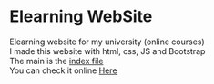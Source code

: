 # Elearning WebSite

Elearning website for my university (online courses)<br>
I made this website with html, css, JS and Bootstrap<br>
The main is the <a href='https://github.com/mohamedyanis/elearning_website/blob/master/index.html'>index file</a><br>
You can check it online <a href="https://umbb-elearning.netlify.app/" target="_blank"> Here </a>
